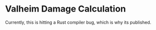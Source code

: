 # Valheim Damage Calculation

Currently, this is hitting a Rust compiler bug, which is why its published.
